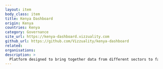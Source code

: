 ```yaml
---
layout: item
body_class: item
title: Kenya Dashboard
origin: Kenya
countries: Kenya
category: Governance
site_url: https://kenya-dashboard.vizzuality.com
github_url: https://github.com/Vizzuality/kenya-dashboard
related: 
organisations: 
description: >
  Platform designed to bring together data from different sectors to facilitate data driven decision making, policy formation, and reporting.
---
```


